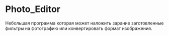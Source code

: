 # Photo_Editor
Небольшая программа которая может наложить зарание заготовленные фильтры на фотографию или конвертировать формат изображения.
